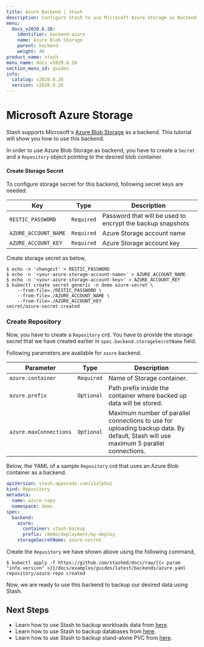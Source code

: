 ```yaml
---
title: Azure Backend | Stash
description: Configure Stash to use Microsoft Azure Storage as Backend.
menu:
  docs_v2020.6.26:
    identifier: backend-azure
    name: Azure Blob Storage
    parent: backend
    weight: 40
product_name: stash
menu_name: docs_v2020.6.26
section_menu_id: guides
info:
  catalog: v2020.6.26
  version: v2020.6.26
---
```


# Microsoft Azure Storage

Stash supports Microsoft's [Azure Blob Storage](https://azure.microsoft.com/en-us/services/storage/blobs/) as a backend. This tutorial will show you how to use this backend.

In order to use Azure Blob Storage as backend, you have to create a `Secret` and a `Repository` object pointing to the desired blob container.

#### Create Storage Secret

To configure storage secret for this backend, following secret keys are needed:

|         Key          |    Type    |                        Description                         |
| -------------------- | ---------- | ---------------------------------------------------------- |
| `RESTIC_PASSWORD`    | `Required` | Password that will be used to encrypt the backup snapshots |
| `AZURE_ACCOUNT_NAME` | `Required` | Azure Storage account name                                 |
| `AZURE_ACCOUNT_KEY`  | `Required` | Azure Storage account key                                  |

Create storage secret as below,

```console
$ echo -n 'changeit' > RESTIC_PASSWORD
$ echo -n '<your-azure-storage-account-name>' > AZURE_ACCOUNT_NAME
$ echo -n '<your-azure-storage-account-key>' > AZURE_ACCOUNT_KEY
$ kubectl create secret generic -n demo azure-secret \
    --from-file=./RESTIC_PASSWORD \
    --from-file=./AZURE_ACCOUNT_NAME \
    --from-file=./AZURE_ACCOUNT_KEY
secret/azure-secret created
```

### Create Repository

Now, you have to create a `Repository` crd. You have to provide the storage secret that we have created earlier in `spec.backend.storageSecretName` field.

Following parameters are available for `azure` backend.

|       Parameter        |    Type    |                                                             Description                                                             |
| ---------------------- | ---------- | ----------------------------------------------------------------------------------------------------------------------------------- |
| `azure.container`      | `Required` | Name of Storage container.                                                                                                          |
| `azure.prefix`         | `Optional` | Path prefix inside the container where backed up data will be stored.                                                               |
| `azure.maxConnections` | `Optional` | Maximum number of parallel connections to use for uploading backup data. By default, Stash will use maximum 5 parallel connections. |

Below, the YAML of a sample `Repository` crd that uses an Azure Blob container as a backend.

```yaml
apiVersion: stash.appscode.com/v1alpha1
kind: Repository
metadata:
  name: azure-repo
  namespace: demo
spec:
  backend:
    azure:
      container: stash-backup
      prefix: /demo/deployment/my-deploy
    storageSecretName: azure-secret
```

Create the `Repository` we have shown above using the following command,

```console
$ kubectl apply -f https://github.com/stashed/docs/raw/{{< param "info.version" >}}/docs/examples/guides/latest/backends/azure.yaml
repository/azure-repo created
```

Now, we are ready to use this backend to backup our desired data using Stash.

## Next Steps

- Learn how to use Stash to backup workloads data from [here](/docs/v2020.6.26/guides/latest/workloads/overview).
- Learn how to use Stash to backup databases from [here](/docs/v2020.6.26/guides/latest/addons/overview).
- Learn how to use Stash to backup stand-alone PVC from [here](/docs/v2020.6.26/guides/latest/volumes/overview).
